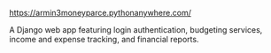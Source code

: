 https://armin3moneyparce.pythonanywhere.com/

A Django web app featuring login authentication, budgeting services, income and expense tracking, and financial reports.
